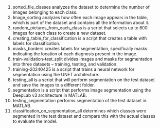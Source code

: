 1) sorted_file_classes analyzes the dataset to determine the number of images belonging to each class.
2) Image_sorting analyzes how often each image appears in the table, which is part of the dataset and contains all the information about it.
3) random_pictures_from_each_class is a script that selects up to 600 images for each class to create a new dataset.
4) creating_table_for_classification is a script that creates a table with labels for classification.
5) masks_borders creates labels for segmentation, specifically masks indicating the location of each diagnosis present in the image.
6) train-validation-test_split divides images and masks for segmentation into three datasets – training, testing, and validation.
7) training-20240425 is a script that trains a neural network for segmentation using the UNET architecture.
8) testing_all is a script that will perform segmentation on the test dataset and save the images to a different folder.
9) segmentation is a script that performs image segmentation using the DeepLab v3 architecture in MATLAB.
10) testing_segmentation performs segmentation of the test dataset in MATLAB.
11) classification_on_segmentation_all determines which classes were segmented in the test dataset and compare this with the actual classes to evaluate the model.
